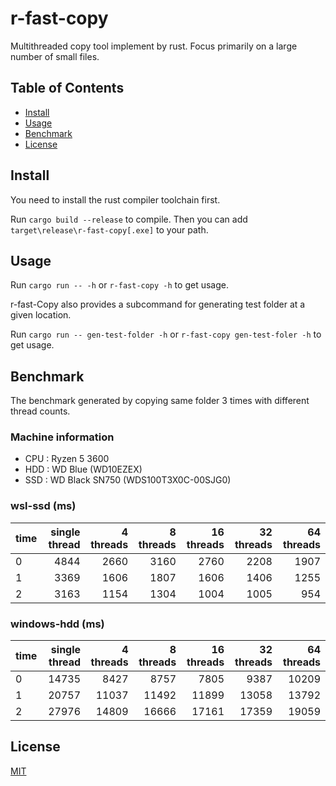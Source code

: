 # r-fast-copy

Multithreaded copy tool implement by rust. Focus primarily on a large number of small files.

## Table of Contents

- [Install](#install)
- [Usage](#usage)
- [Benchmark](#benchmark)
- [License](#license)

## Install

You need to install the rust compiler toolchain first.

Run `cargo build --release` to compile.
Then you can add `target\release\r-fast-copy[.exe]` to your path.

## Usage

Run `cargo run -- -h` or `r-fast-copy -h` to get usage.

r-fast-Copy also provides a subcommand for generating test folder at a given location.

Run `cargo run -- gen-test-folder -h` or `r-fast-copy gen-test-foler -h` to get usage.

## Benchmark

The benchmark generated by copying same folder 3 times with different thread counts.

### Machine information

- CPU : Ryzen 5 3600
- HDD : WD Blue (WD10EZEX)
- SSD : WD Black SN750 (WDS100T3X0C-00SJG0)

### wsl-ssd (ms)

| time | single thread | 4 threads | 8 threads | 16 threads | 32 threads | 64 threads |
|------|--------------:|----------:|----------:|-----------:|-----------:|-----------:|
| 0    |          4844 |      2660 |      3160 |       2760 |       2208 |       1907 |
| 1    |          3369 |      1606 |      1807 |       1606 |       1406 |       1255 |
| 2    |          3163 |      1154 |      1304 |       1004 |       1005 |        954 |

### windows-hdd (ms)

| time | single thread | 4 threads | 8 threads | 16 threads | 32 threads | 64 threads |
|------|--------------:|----------:|----------:|-----------:|-----------:|-----------:|
| 0    |         14735 |      8427 |      8757 |       7805 |       9387 |      10209 |
| 1    |         20757 |     11037 |     11492 |      11899 |      13058 |      13792 |
| 2    |         27976 |     14809 |     16666 |      17161 |      17359 |      19059 |

## License

[MIT](LICENSE.md)
